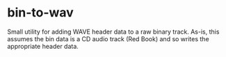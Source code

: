 # bin-to-wav
Small utility for adding WAVE header data to a raw binary track.
As-is, this assumes the bin data is a CD audio track (Red Book) and so writes the appropriate header data.
